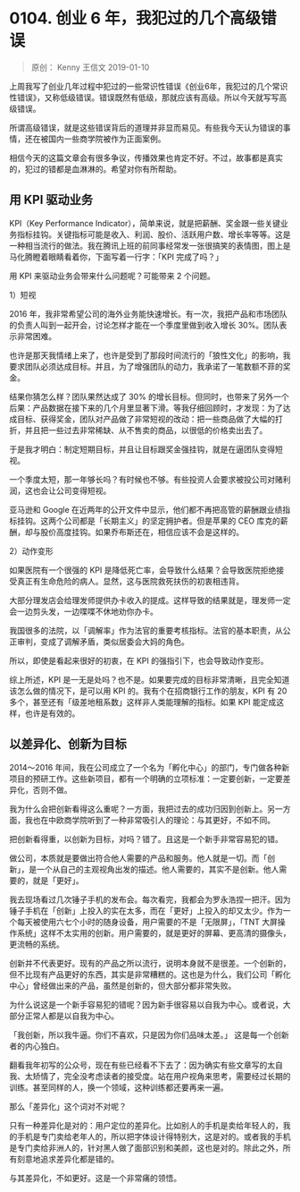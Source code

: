 # 0104. 创业 6 年，我犯过的几个高级错误
> 原创： Kenny  王信文  2019-01-10

上周我写了创业几年过程中犯过的一些常识性错误《创业6年，我犯过的几个常识性错误》，又称低级错误。错误既然有低级，那就应该有高级。所以今天就写写高级错误。

所谓高级错误，就是这些错误背后的道理并非显而易见。有些我今天认为错误的事情，还在被国内一些商学院被作为正面案例。

相信今天的这篇文章会有很多争议，传播效果也肯定不好。不过，故事都是真实的，犯过的错都是血淋淋的。希望对你有所帮助。

## 用 KPI 驱动业务

KPI（Key Performance Indicator），简单来说，就是把薪酬、奖金跟一些关键业务指标挂钩。关键指标可能是收入、利润、股价、活跃用户数、增长率等等。这是一种相当流行的做法。我在腾讯上班的前同事经常发一张很搞笑的表情图，图上是马化腾瞪着眼睛看着你，下面写着一行字：「KPI 完成了吗？」

用 KPI 来驱动业务会带来什么问题呢？可能带来 2 个问题。

1）短视

2016 年，我非常希望公司的海外业务能快速增长。有一次，我把产品和市场团队的负责人叫到一起开会，讨论怎样才能在一个季度里做到收入增长 30%。团队表示非常困难。

也许是那天我情绪上来了，也许是受到了那段时间流行的「狼性文化」的影响，我要求团队必须达成目标。并且，为了增强团队的动力，我承诺了一笔数额不菲的奖金。

结果你猜怎么样？团队果然达成了 30% 的增长目标。但同时，也带来了另外一个后果：产品数据在接下来的几个月里显著下滑。等我仔细回顾时，才发现：为了达成目标、获得奖金，团队对产品做了非常短视的改动：把一些商品做了大幅的打折，并且把一些过去非常稀缺、从不售卖的商品，以很低的价格卖出去了。

于是我才明白：制定短期目标，并且让目标跟奖金强挂钩，就是在逼团队变得短视。

一个季度太短，那一年够长吗？有时候也不够。有些投资人会要求被投公司对赌利润，这也会让公司变得短视。

亚马逊和 Google 在近两年的公开文件中显示，他们都不再把高管的薪酬跟业绩指标挂钩。这两个公司都是「长期主义」的坚定拥护者。但是苹果的 CEO 库克的薪酬，却与股价高度挂钩。如果乔布斯还在，相信应该不会是这样的。

2）动作变形

如果医院有一个很强的 KPI 是降低死亡率，会导致什么结果？会导致医院拒绝接受真正有生命危险的病人。显然，这与医院救死扶伤的初衷相违背。

大部分理发店会给理发师提供办卡收入的提成。这样导致的结果就是，理发师一定会一边剪头发，一边喋喋不休地劝你办卡。

我国很多的法院，以「调解率」作为法官的重要考核指标。法官的基本职责，从公正审判，变成了调解矛盾，类似居委会大妈的角色。

所以，即使是看起来很好的初衷，在 KPI 的强指引下，也会导致动作变形。

综上所述，KPI 是一无是处吗？也不是。如果要完成的目标非常清晰，且完全知道该怎么做的情况下，是可以用 KPI 的。我有个在招商银行工作的朋友，KPI 有 20 多个，甚至还有「级差地租系数」这样非人类能理解的指标。如果 KPI 能定成这样，也许是有效的。

## 以差异化、创新为目标

2014～2016 年间，我在公司成立了一个名为「孵化中心」的部门，专门做各种新项目的预研工作。这些新项目，都有一个明确的立项标准：一定要创新，一定要差异化，否则不做。

我为什么会把创新看得这么重呢？一方面，我把过去的成功归因到创新上。另一方面，我也在中欧商学院听到了一种非常吸引人的理论：与其更好，不如不同。

把创新看得重，以创新为目标，对吗？错了。且这是一个新手非常容易犯的错。

做公司，本质就是要做出符合他人需要的产品和服务。他人就是一切。而「创新」，是一个从自己的主观视角出发的描述。他人需要的，其实不是创新。他人需要的，就是「更好」。

我去现场看过几次锤子手机的发布会。每次看完，我都会为罗永浩捏一把汗。因为锤子手机在「创新」上投入的实在太多，而在「更好」上投入的却又太少。作为一个每天被使用六七个小时的随身设备，用户需要的不是「无限屏」，「TNT 大屏操作系统」这样不太实用的创新。用户需要的，就是更好的屏幕、更高清的摄像头，更流畅的系统。

创新并不代表更好。现有的产品之所以流行，说明本身就不是很差。一个创新的，但不比现有产品更好的东西，其实是非常糟糕的。这也是为什么，我们公司「孵化中心」曾经做出来的产品，虽然是创新的，但大部分都非常失败。

为什么说这是一个新手容易犯的错呢？因为新手很容易以自我为中心。或者说，大部分正常人都是以自我为中心。

「我创新，所以我牛逼。你们不喜欢，只是因为你们品味太差。」 这是每一个创新者的内心独白。

翻看我年初写的公众号，现在有些已经看不下去了：因为确实有些文章写的太自我、太矫情了，完全没考虑读者的接受度。站在用户视角来思考，需要经过长期的训练。甚至同样的人，换一个领域，这种训练都还要再来一遍。

那么「差异化」这个词对不对呢？

只有一种差异化是对的：用户定位的差异化。比如别人的手机是卖给年轻人的，我的手机是专门卖给老年人的，所以把字体设计得特别大，这是对的。或者我的手机是专门卖给非洲人的，针对黑人做了面部识别和美颜，这也是对的。除此之外，所有刻意地追求差异化都是错的。

与其差异化，不如更好。这是一个非常痛的领悟。



